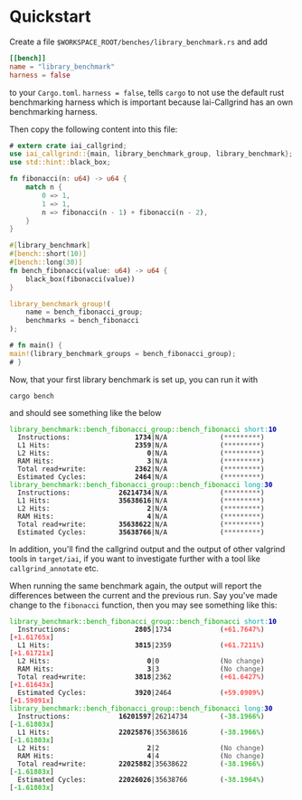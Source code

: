 <!-- markdownlint-disable MD041 MD033 -->

# Quickstart

Create a file `$WORKSPACE_ROOT/benches/library_benchmark.rs` and add

```toml
[[bench]]
name = "library_benchmark"
harness = false
```

to your `Cargo.toml`. `harness = false`, tells `cargo` to not use the default
rust benchmarking harness which is important because Iai-Callgrind has an own
benchmarking harness.

Then copy the following content into this file:

```rust
# extern crate iai_callgrind;
use iai_callgrind::{main, library_benchmark_group, library_benchmark};
use std::hint::black_box;

fn fibonacci(n: u64) -> u64 {
    match n {
        0 => 1,
        1 => 1,
        n => fibonacci(n - 1) + fibonacci(n - 2),
    }
}

#[library_benchmark]
#[bench::short(10)]
#[bench::long(30)]
fn bench_fibonacci(value: u64) -> u64 {
    black_box(fibonacci(value))
}

library_benchmark_group!(
    name = bench_fibonacci_group;
    benchmarks = bench_fibonacci
);

# fn main() {
main!(library_benchmark_groups = bench_fibonacci_group);
# }
```

Now, that your first library benchmark is set up, you can run it with

```shell
cargo bench
```

and should see something like the below

<pre><code class="hljs"><span style="color:#0A0">library_benchmark::bench_fibonacci_group::bench_fibonacci</span> <span style="color:#0AA">short</span><span style="color:#0AA">:</span><b><span style="color:#00A">10</span></b>
  Instructions:     <b>           1734</b>|N/A             (<span style="color:#555">*********</span>)
  L1 Hits:          <b>           2359</b>|N/A             (<span style="color:#555">*********</span>)
  L2 Hits:          <b>              0</b>|N/A             (<span style="color:#555">*********</span>)
  RAM Hits:         <b>              3</b>|N/A             (<span style="color:#555">*********</span>)
  Total read+write: <b>           2362</b>|N/A             (<span style="color:#555">*********</span>)
  Estimated Cycles: <b>           2464</b>|N/A             (<span style="color:#555">*********</span>)
<span style="color:#0A0">library_benchmark::bench_fibonacci_group::bench_fibonacci</span> <span style="color:#0AA">long</span><span style="color:#0AA">:</span><b><span style="color:#00A">30</span></b>
  Instructions:     <b>       26214734</b>|N/A             (<span style="color:#555">*********</span>)
  L1 Hits:          <b>       35638616</b>|N/A             (<span style="color:#555">*********</span>)
  L2 Hits:          <b>              2</b>|N/A             (<span style="color:#555">*********</span>)
  RAM Hits:         <b>              4</b>|N/A             (<span style="color:#555">*********</span>)
  Total read+write: <b>       35638622</b>|N/A             (<span style="color:#555">*********</span>)
  Estimated Cycles: <b>       35638766</b>|N/A             (<span style="color:#555">*********</span>)</code></pre>

In addition, you'll find the callgrind output and the output of other valgrind
tools in `target/iai`, if you want to investigate further with a tool like
`callgrind_annotate` etc.

When running the same benchmark again, the output will report the differences
between the current and the previous run. Say you've made change to the
`fibonacci` function, then you may see something like this:

<pre><code class="hljs"><span style="color:#0A0">library_benchmark::bench_fibonacci_group::bench_fibonacci</span> <span style="color:#0AA">short</span><span style="color:#0AA">:</span><b><span style="color:#00A">10</span></b>
  Instructions:     <b>           2805</b>|1734            (<b><span style="color:#F55">+61.7647%</span></b>) [<b><span style="color:#F55">+1.61765x</span></b>]
  L1 Hits:          <b>           3815</b>|2359            (<b><span style="color:#F55">+61.7211%</span></b>) [<b><span style="color:#F55">+1.61721x</span></b>]
  L2 Hits:          <b>              0</b>|0               (<span style="color:#555">No change</span>)
  RAM Hits:         <b>              3</b>|3               (<span style="color:#555">No change</span>)
  Total read+write: <b>           3818</b>|2362            (<b><span style="color:#F55">+61.6427%</span></b>) [<b><span style="color:#F55">+1.61643x</span></b>]
  Estimated Cycles: <b>           3920</b>|2464            (<b><span style="color:#F55">+59.0909%</span></b>) [<b><span style="color:#F55">+1.59091x</span></b>]
<span style="color:#0A0">library_benchmark::bench_fibonacci_group::bench_fibonacci</span> <span style="color:#0AA">long</span><span style="color:#0AA">:</span><b><span style="color:#00A">30</span></b>
  Instructions:     <b>       16201597</b>|26214734        (<b><span style="color:#42c142">-38.1966%</span></b>) [<b><span style="color:#42c142">-1.61803x</span></b>]
  L1 Hits:          <b>       22025876</b>|35638616        (<b><span style="color:#42c142">-38.1966%</span></b>) [<b><span style="color:#42c142">-1.61803x</span></b>]
  L2 Hits:          <b>              2</b>|2               (<span style="color:#555">No change</span>)
  RAM Hits:         <b>              4</b>|4               (<span style="color:#555">No change</span>)
  Total read+write: <b>       22025882</b>|35638622        (<b><span style="color:#42c142">-38.1966%</span></b>) [<b><span style="color:#42c142">-1.61803x</span></b>]
  Estimated Cycles: <b>       22026026</b>|35638766        (<b><span style="color:#42c142">-38.1964%</span></b>) [<b><span style="color:#42c142">-1.61803x</span></b>]</code></pre>
